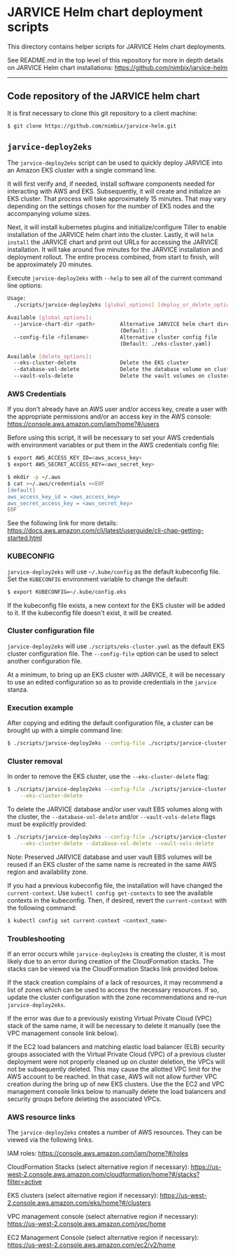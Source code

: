 # JARVICE Helm chart deployment scripts

This directory contains helper scripts for JARVICE Helm chart deployments.

See README.md in the top level of this repository for more in depth details
on JARVICE Helm chart installations:
https://github.com/nimbix/jarvice-helm

------------------------------------------------------------------------------

## Code repository of the JARVICE helm chart

It is first necessary to clone this git repository to a client machine:

```bash
$ git clone https://github.com/nimbix/jarvice-helm.git
```

## `jarvice-deploy2eks`

The `jarvice-deploy2eks` script can be used to quickly deploy JARVICE into
an Amazon EKS cluster with a single command line.

It will first verify and, if needed, install software components needed for
interacting with AWS and EKS.  Subsequently, it will create and initialize
an EKS cluster.  That process will take approximately 15 minutes.  That may
vary depending on the settings chosen for the number of EKS nodes and the
accompanying volume sizes.

Next, it will install kubernetes plugins and initialize/configure Tiller
to enable installation of the JARVICE helm chart into the cluster.  Lastly,
it will `helm install` the JARVICE chart and print out URLs for accessing
the JARVICE installation.  It will take around five minutes for the JARVICE
installation and deployment rollout.  The entire process combined,
from start to finish, will be approximately 20 minutes.

Execute `jarvice-deploy2eks` with `--help` to see all of the current command
line options:
```bash
Usage:
  ./scripts/jarvice-deploy2eks [global_options] [deploy_or_delete_options]

Available [global_options]:
  --jarvice-chart-dir <path>        Alternative JARVICE helm chart directory
                                    (Default: .)
  --config-file <filename>          Alternative cluster config file
                                    (Default: ./eks-cluster.yaml)

Available [delete_options]:
  --eks-cluster-delete              Delete the EKS cluster
  --database-vol-delete             Delete the database volume on cluster delete
  --vault-vols-delete               Delete the vault volumes on cluster delete
```

### AWS Credentials

If you don't already have an AWS user and/or access key, create a user with
the appropriate permissions and/or an access key in the AWS console:
https://console.aws.amazon.com/iam/home?#/users

Before using this script, it will be necessary to set your AWS credentials
with environment variables or put them in the AWS credentials config file:

```bash
$ export AWS_ACCESS_KEY_ID=<aws_access_key>
$ export AWS_SECRET_ACCESS_KEY=<aws_secret_key>
```

```bash
$ mkdir -p ~/.aws
$ cat >~/.aws/credentials <<EOF
[default]
aws_access_key_id = <aws_access_key>
aws_secret_access_key = <aws_secret_key>
EOF
```

See the following link for more details:
https://docs.aws.amazon.com/cli/latest/userguide/cli-chap-getting-started.html

### KUBECONFIG

`jarvice-deploy2eks` will use `~/.kube/config` as the default kubeconfig file.
Set the `KUBECONFIG` environment variable to change the default:
```bash
$ export KUBECONFIG=~/.kube/config.eks
```

If the kubeconfig file exists, a new context for the EKS cluster will be added
to it.  If the kubeconfig file doesn't exist, it will be created.

### Cluster configuration file

`jarvice-deploy2eks` will use `./scripts/eks-cluster.yaml` as the default
EKS cluster configuration file.  The `--config-file` option can be used to
select another configuration file.

At a minimum, to bring up an EKS cluster with JARVICE, it will be necessary
to use an edited configuration so as to provide credentials in the `jarvice`
stanza.

### Execution example

After copying and editing the default configuration file, a cluster can be
brought up with a simple command line:
```bash
$ ./scripts/jarvice-deploy2eks --config-file ./scripts/jarvice-cluster.yaml
```

### Cluster removal

In order to remove the EKS cluster, use the `--eks-cluster-delete` flag:
```bash
$ ./scripts/jarvice-deploy2eks --config-file ./scripts/jarvice-cluster.yaml \
    --eks-cluster-delete
```

To delete the JARVICE database and/or user vault EBS volumes along with the
cluster, the `--database-vol-delete` and/or `--vault-vols-delete` flags must
be explicitly provided:
```bash
$ ./scripts/jarvice-deploy2eks --config-file ./scripts/jarvice-cluster.yaml \
    --eks-cluster-delete --database-vol-delete --vault-vols-delete
```
Note:  Preserved JARVICE database and user vault EBS volumes will be reused
if an EKS cluster of the same name is recreated in the same AWS region and
availability zone.

If you had a previous kubeconfig file, the installation will have changed the
`current-context`.  Use `kubectl config get-contexts` to see the available
contexts in the kubeconfig.  Then, if desired, revert the `current-context`
with the following command:
```bash
$ kubectl config set current-context <context_name>
```

### Troubleshooting

If an error occurs while `jarvice-deploy2eks` is creating the cluster, it is
most likely due to an error during creation of the CloudFormation stacks.
The stacks can be viewed via the CloudFormation Stacks link provided below.

If the stack creation complains of a lack of resources, it may recommend a
list of zones which can be used to access the necessary resources.  If so,
update the cluster configuration with the zone recommendations and
re-run `jarvice-deploy2eks`.

If the error was due to a previously existing Virtual Private Cloud (VPC)
stack of the same name, it will be necessary to delete it manually (see the
VPC management console link below).

If the EC2 load balancers and matching elastic load balancer (ELB) security
groups associated with the Virtual Private Cloud (VPC) of a previous cluster
deployment were not properly cleaned up on cluster deletion, the VPCs
will not be subsequently deleted.  This may cause the allotted VPC limit for
the AWS account to be reached.  In that case, AWS will not allow further VPC
creation during the bring up of new EKS clusters.  Use the the EC2 and VPC
management console links below to manually delete the load balancers and
security groups before deleting the associated VPCs.

### AWS resource links

The `jarvice-deploy2eks` creates a number of AWS resources.  They can be
viewed via the following links.

IAM roles:
https://console.aws.amazon.com/iam/home?#/roles

CloudFormation Stacks (select alternative region if necessary):
https://us-west-2.console.aws.amazon.com/cloudformation/home?#/stacks?filter=active

EKS clusters (select alternative region if necessary):
https://us-west-2.console.aws.amazon.com/eks/home?#/clusters

VPC management console (select alternative region if necessary):
https://us-west-2.console.aws.amazon.com/vpc/home

EC2 Management Console (select alternative region if necessary):
https://us-west-2.console.aws.amazon.com/ec2/v2/home

